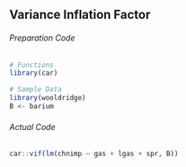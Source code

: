 ## Variance Inflation Factor
###### Preparation Code
```r
# Functions
library(car)

# Sample Data
library(wooldridge)
B <- barium
```
###### Actual Code
```r
car::vif(lm(chnimp ~ gas + lgas + spr, B))
```
